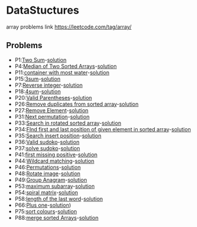 # DataStuctures
array problems link https://leetcode.com/tag/array/



## Problems
* P1:[Two Sum](Arrays-md/P1.md)-[solution](Arrays/P1.py)
* P4:[Median of Two Sorted Arrays](Arrays-md/P4.md)-[solution](Arrays/P4.py)
* P11:[container with most water](Arrays-md/P11.md)-[solution](Arrays/P11.py)
* P15:[3sum](Arrays-md/P15.md)-[solution](Arrays/P15.py)
* P7:[Reverse integer](Arrays-md/P7.md)-[solution](Arrays/P7.py)
* P18:[4sum](Arrays-md/P18.md)-[solution](Arrays/P18.py)
* P20:[Valid Parentheses](Arrays-md/P20.md)-[solution](Arrays/P20.py)
* P26:[Remove duplicates from sorted array](Arrays-md/P26.md)-[solution](Arrays/P26.py)
* P27:[Remove Element](Arrays-md/P27.md)-[solution](Arrays/P27.py)
* P31:[Next permutation](Arrays-md/P31.md)-[solution](Arrays/P31.py)
* P33:[Search in rotated sorted array](Arrays-md/P33.md)-[solution](Arrays/P33.py)
* P34:[FInd first and last position of given element in sorted array](Arrays-md/P34.md)-[solution](Arrays/P34.py)
* P35:[Search insert position](Arrays-md/P35.md)-[solution](Arrays/P35.py)
* P36:[Valid sudoko](Arrays-md/P36.md)-[solution](Arrays/P36.py)
* P37:[solve sudoko](Arrays-md/P41.md)-[solution](Arrays/P41.py)
* P41:[first missing positive](Arrays-md/P41.md)-[solution](Arrays/P41.py)
* P44:[Wildcard matching](Arrays-md/P44.md)-[solution](Arrays/P44.py)
* P46:[Permutations](Arrays-md/P46.md)-[solution](Arrays/P44.py)
* P48:[Rotate image](Arrays-md/P48.md)-[solution](Arrays/P48.py)
* P49:[Group Anagram](Arrays-md/P49.md)-[solution](Arrays/P49.py)
* P53:[maximum subarray](Arrays-md/P53.md)-[solution](Arrays/P53.py)
* P54:[spiral matrix](Arrays-md/P54.md)-[solution](Arrays/P54.py)
* P58:[length of the last word](Arrays-md/P58.md)-[solution](Arrays/P58.py)
* P66:[Plus one](Arrays-md/P66.md)-[solution](Arrays/P66.py))
* P75:[sort colours](Arrays-md/P75.md)-[solution](Arrays/P75.py)
* P88:[merge sorted Arrays](Arrays-md/P88.md)-[solution](Arrays/P88.py)